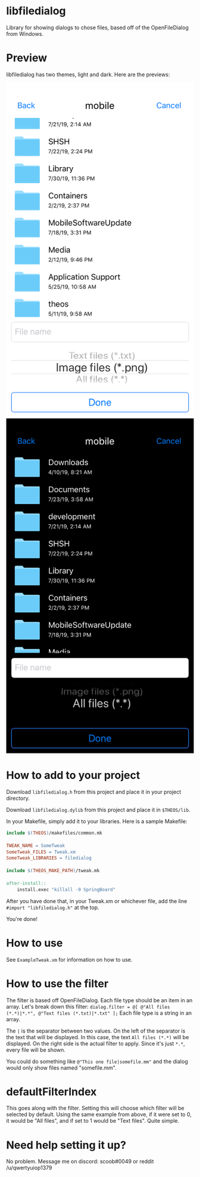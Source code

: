 # libfiledialog

Library for showing dialogs to chose files, based off of the OpenFileDialog from Windows.

# Preview

libfiledialog has two themes, light and dark. Here are the previews:

![Light theme](https://raw.githubusercontent.com/qwertyuiop1379/libfiledialog/master/Assets/light.png) ![Dark theme](https://raw.githubusercontent.com/qwertyuiop1379/libfiledialog/master/Assets/dark.png)

# How to add to your project

Download `libfiledialog.h` from this project and place it in your project directory.

Download `libfiledialog.dylib` from this project and place it in `$THEOS/lib`.

In your Makefile, simply add it to your libraries. Here is a sample Makefile:

```makefile
include $(THEOS)/makefiles/common.mk

TWEAK_NAME = SomeTweak
SomeTweak_FILES = Tweak.xm
SomeTweak_LIBRARIES = filedialog

include $(THEOS_MAKE_PATH)/tweak.mk

after-install::
    install.exec "killall -9 SpringBoard"
```
      
After you have done that, in your Tweak.xm or whichever file, add the line `#import "libfiledialog.h"` at the top.

You're done!

# How to use

See `ExampleTweak.xm` for information on how to use.

# How to use the filter

The filter is based off OpenFileDialog. Each file type should be an item in an array. Let's break down this filter:
`dialog.filter = @[ @"All files (*.*)|*.*", @"Text files (*.txt)|*.txt" ];`
Each file type is a string in an array.

The `|` is the separator between two values. On the left of the separator is the text that will be displayed. In this case, the text `All files (*.*)` will be displayed. On the right side is the actual filter to apply. Since it's just `*.*`, every file will be shown.

You could do something like `@"This one file|somefile.mm"` and the dialog would only show files named "somefile.mm".

# defaultFilterIndex

This goes along with the filter. Setting this will choose which filter will be selected by default. Using the same example from above, if it were set to 0, it would be "All files", and if set to 1 would be "Text files". Quite simple.

# Need help setting it up?

No problem. Message me on discord: scoob#0049 or reddit /u/qwertyuiop1379
